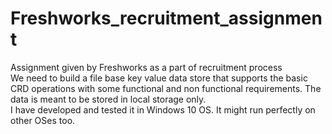 # Freshworks_recruitment_assignment
 Assignment given by Freshworks as a part of recruitment process<br>
 We need to build a file base key value data store that supports the basic CRD operations with some functional and non functional requirements. The data is meant to be stored in local storage only.<br>
 I have developed and tested it in Windows 10 OS. It might run perfectly on other OSes too.
